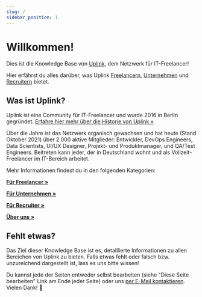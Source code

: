 ```yaml
---
slug: /
sidebar_position: 1
---
```


# Willkommen!

Dies ist die Knowledge Base von [Uplink](https://uplink.tech/), dem Netzwerk für IT-Freelancer!

Hier erfährst du alles darüber, was Uplink [Freelancern](freelancers/uplink-for-freelancers.md), [Unternehmen](companies/uplink-for-companies.md) und [Recruitern](recruiters/uplink-for-recruiters.md) bietet.

## Was ist Uplink?

Uplink ist eine Community für IT-Freelancer und wurde 2016 in Berlin gegründet.
[Erfahre hier mehr über die Historie von Uplink »](about/history.md)

Über die Jahre ist das Netzwerk organisch gewachsen und hat heute (Stand Oktober 2021) über 2.000 aktive Mitglieder: Entwickler, DevOps Engineers, Data Scientists, UI/UX Designer, Projekt- und Produktmanager, und QA/Test Engineers. Beitreten kann jeder, der in Deutschland wohnt und als Vollzeit-Freelancer im IT-Bereich arbeitet.

Mehr Informationen findest du in den folgenden Kategorien:

**[Für Freelancer »](freelancers/uplink-for-freelancers.md)**

**[Für Unternehmen »](companies/uplink-for-companies.md)**

**[Für Recruiter »](recruiters/uplink-for-recruiters.md)**

**[Über uns »](about/values.md)**

## Fehlt etwas?

Das Ziel dieser Knowledge Base ist es, detaillierte Informationen zu allen Bereichen von Uplink zu bieten. Falls etwas fehlt oder falsch bzw. unzureichend dargestellt ist, lass es uns bitte wissen!

Du kannst jede der Seiten entweder selbst bearbeiten (siehe "Diese Seite bearbeiten" Link am Ende jeder Seite) oder uns [per E-Mail kontaktieren](mailto:hello@uplink.tech). Vielen Dank! 🙇
